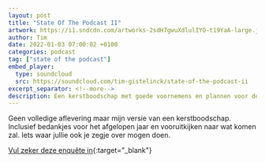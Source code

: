 ```yaml
---
layout: post
title: "State Of The Podcast II"
artwork: https://i1.sndcdn.com/artworks-2sdH7gwuXdlulIYO-t19YaA-large.jpg
author: Tim
date: 2022-01-03 07:00:02 +0100
categories: podcast
tag: ["state of the podcast"]
embed_player:
  type: soundcloud
  src: https://soundcloud.com/tim-gistelinck/state-of-the-podcast-ii
excerpt_separator: <!--more-->
description: Een kerstboodschap met goede voornemens en plannen voor de podcast.
---
```

Geen volledige aflevering maar mijn versie van een kerstboodschap. Inclusief bedankjes voor het afgelopen jaar en vooruitkijken naar wat komen zal. Iets waar jullie ook je zegje over mogen doen. 

[Vul zeker deze enquête in](https://docs.google.com/forms/d/e/1FAIpQLSfcLmhVZOg4UpxnbNLHBSQhFnlfKN8-C8FoTJaCrvg968ACSw/viewform){:target="_blank"}